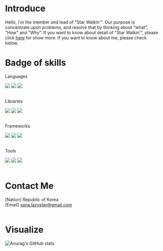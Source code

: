 <!---
sana-lazystar/sana-lazystar is a ✨ special ✨ repository because its `README.md` (this file) appears on your GitHub profile.
You can click the Preview link to take a look at your changes.
--->
# Introduce
Hello, i'm the member and lead of "Star Walkin'".
Our purpose is concentrate upon problems, and resolve that by thinking about "what", "How" and "Why".
If you want to know about detail of "Star Walkin'", please click <a href="#">here</a> for show more.
If you want to know about me, please check below.
<br />

# Badge of skills
<p>Languages</p>
<div>
<img src="https://img.shields.io/badge/JavaScript-F7DF1E?style=flat-square&logo=javascript&logoColor=black"/>
<img src="https://img.shields.io/badge/Typescript-3178C6?style=flat-square&logo=Typescript&logoColor=white"/>
<img src="https://img.shields.io/badge/dart-%230175C2.svg?style=flat-square&logo=dart&logoColor=white"/>
</div>
<br />
<p>Libraries</p>
<div>
<img src="https://img.shields.io/badge/React-61DAFB?style=flat-square&logo=React&logoColor=black"/>
<img src="https://img.shields.io/badge/styled components-DB7093?style=flat-square&logo=styled-components&logoColor=white"/>
<img src="https://img.shields.io/badge/MUI-%230081CB.svg?style=flat-square&logo=mui&logoColor=white"/>
</div>
<br />
<p>Frameworks</p>
<div>
<img src="https://img.shields.io/badge/Next.js-000000?style=flat-square&logo=Next.js&logoColor=white"/>
<img src="https://img.shields.io/badge/Express-000000?style=flat-square&logo=Express&logoColor=white"/>
<img src="https://img.shields.io/badge/Flutter-02569B?style=flat-square&logo=flutter&logoColor=white"/>
</div>
<br />
<p>Tools</p>
<div>
<img src="https://img.shields.io/badge/GitHub-181717?style=flat-square&logo=GitHub&logoColor=white"/>
<img src="https://img.shields.io/badge/Vercel-000000?style=flat-square&logo=Vercel&logoColor=white"/>
<img src="https://img.shields.io/badge/Amazon AWS-232F3E?style=flat-square&logo=amazonaws&logoColor=white"/>
</div>
<br />

# Contact Me
[Nation] Republic of Korea<br />
[Email] sana.lazystar@gmail.com<br />
<br />

# Visualize
![Anurag's GitHub stats](https://github-readme-stats.vercel.app/api?username=sana-lazystar&show_icons=true&theme=dark)
